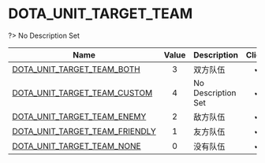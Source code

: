 # DOTA_UNIT_TARGET_TEAM
?> No Description Set

Name|Value|Description|Client
--|:--:|--|:--:
[DOTA_UNIT_TARGET_TEAM_BOTH](Constants/DOTA_UNIT_TARGET_TEAM/DOTA_UNIT_TARGET_TEAM_BOTH)|3|双方队伍|✔
[DOTA_UNIT_TARGET_TEAM_CUSTOM](Constants/DOTA_UNIT_TARGET_TEAM/DOTA_UNIT_TARGET_TEAM_CUSTOM)|4|No Description Set|✔
[DOTA_UNIT_TARGET_TEAM_ENEMY](Constants/DOTA_UNIT_TARGET_TEAM/DOTA_UNIT_TARGET_TEAM_ENEMY)|2|敌方队伍|✔
[DOTA_UNIT_TARGET_TEAM_FRIENDLY](Constants/DOTA_UNIT_TARGET_TEAM/DOTA_UNIT_TARGET_TEAM_FRIENDLY)|1|友方队伍|✔
[DOTA_UNIT_TARGET_TEAM_NONE](Constants/DOTA_UNIT_TARGET_TEAM/DOTA_UNIT_TARGET_TEAM_NONE)|0|没有队伍|✔
